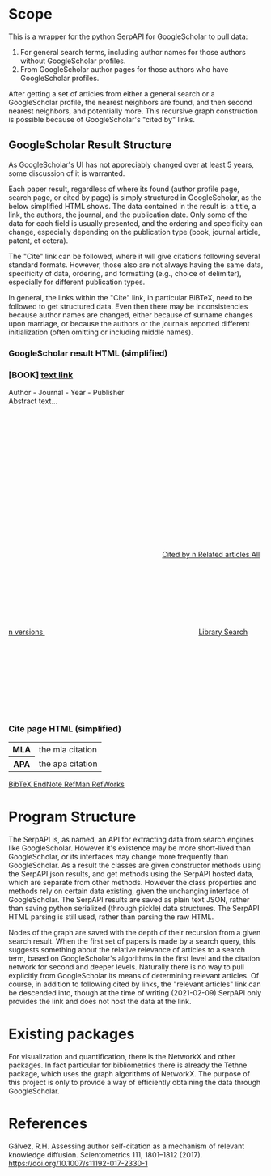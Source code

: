 # Scope

This is a wrapper for the python SerpAPI for GoogleScholar to pull data:

1. For general search terms, including author names for those authors without GoogleScholar profiles.
2. From GoogleScholar author pages for those authors who have GoogleScholar profiles.

After getting a set of articles from either a general search or a
GoogleScholar profile, the nearest neighbors are found, and then
second nearest neighbors, and potentially more. This recursive graph
construction is possible because of GoogleScholar's "cited by" links.

## GoogleScholar Result Structure

As GoogleScholar's UI has not appreciably changed over at least 5 years,
some discussion of it is warranted.

Each paper result, regardless of where its found (author profile page,
search page, or cited by page) is simply structured in GoogleScholar,
as the below simplified HTML shows. The data contained in the result
is: a title, a link, the authors, the journal, and the publication
date. Only some of the data for each field is usually presented, and
the ordering and specificity can change, especially depending on the
publication type (book, journal article, patent, et cetera). 

The "Cite" link can be followed, where it will give citations following
several standard formats. However, those also are not always having the
same data, specificity of data, ordering, and formatting (e.g., choice
of delimiter), especially for different publication types.

In general, the links within the "Cite" link, in particular BiBTeX,
need to be followed to get structured data. Even then there may be
inconsistencies because author names are changed, either because of
surname changes upon marriage, or because the authors or the journals
reported different initialization (often omitting or including middle
names).

### GoogleScholar result HTML (simplified)

<div>
<h3>
  <span>
    <span> <!-- optional specification of media type (omitted if a journal article) -->
    [BOOK]
    </span>
  </span>
 <a href="external-link">
 text link
  </a>
</h3>
<div> <!-- publication metadata, field present, their specificity, and their order can vary -->
Author - Journal - Year - Publisher
</div>
<div>
Abstract text...
</div>
<div>
  <a> <!-- save button -->
    <svg> svg code for image </svg>
  </a>
  <a> <!-- cite button -->
    <svg> svg code for image </svg>
  </a>
  <a href="internal link">
  Cited by n
  </a>
  <a href="internal link">
  Related articles
  </a>
  <a href="internal link">
  All n versions
  </a>
  <a> <!-- "more" button, leads to, e.g., library search -->
    <svg> svg code for image </svg>
  </a>
  <a href="external link">
  Library Search
  </a>
  <a> <!-- less button, closes out -->
    <svg> svg code for image </svg>
  </a>
</div>
</div>

### Cite page HTML (simplified)

<div>
<table>
<tbody>
  <tr>
    <th scope="row">
    MLA
    </th>
    <td>
      <div>
       the mla citation
      </div>
    </td>
  </tr>
  <tr>
    <th scope="row">
    APA
    </th>
    <td>
      <div>
      the apa citation
      </div>
    </td>
  </tr>
  <!-- repeated for Chicago, Harvard, and Vancouver -->
</tbody>
</table>
</div>
<div>
  <a href="internal link (text)">
  BibTeX
  </a>
  <a href="internal link (download)">
  EndNote
  </a>
  <a href="internal link (download)">
  RefMan
  </a>
  <a href="internal link (download)">
  RefWorks
  </a>
</div>

# Program Structure

The SerpAPI is, as named, an API for extracting data from search engines
like GoogleScholar. However it's existence may be more short-lived
than GoogleScholar, or its interfaces may change more frequently
than GoogleScholar. As a result the classes are given constructor
methods using the SerpAPI json results, and get methods using the
SerpAPI hosted data, which are separate from other methods. However the
class properties and methods rely on certain data existing, given the
unchanging interface of GoogleScholar. The SerpAPI results are saved as
plain text JSON, rather than saving python serialized (through pickle)
data structures. The SerpAPI HTML parsing is still used, rather than
parsing the raw HTML.

Nodes of the graph are saved with the depth of their recursion from a
given search result. When the first set of papers is made by a search
query, this suggests something about the relative relevance of articles
to a search term, based on GoogleScholar's algorithms in the first level
and the citation network for second and deeper levels. Naturally there
is no way to pull explicitly from GoogleScholar its means of determining
relevant articles. Of course, in addition to following cited by links,
the "relevant articles" link can be descended into, though at the time
of writing (2021-02-09) SerpAPI only provides the link and does not host
the data at the link.

# Existing packages

For visualization and quantification, there is the NetworkX and other
packages. In fact particular for bibliometrics there is already the
Tethne package, which uses the graph algorithms of NetworkX. The purpose
of this project is only to provide a way of efficiently obtaining the
data through GoogleScholar.

# References

Gálvez, R.H. Assessing author self-citation as a mechanism of
relevant knowledge diffusion. Scientometrics 111, 1801–1812 (2017).
https://doi.org/10.1007/s11192-017-2330-1
